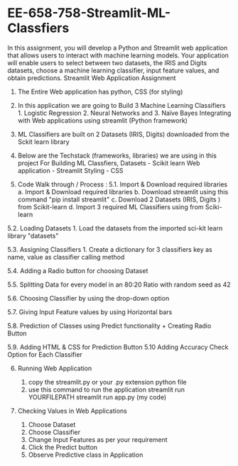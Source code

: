 # EE-658-758-Streamlit-ML-Classfiers
In this assignment, you will develop a Python and Streamlit web application that allows users to interact with machine learning models. Your application will enable users to select between two datasets, the IRIS and Digits datasets, choose a machine learning classifier, input feature values, and obtain predictions.
Streamlit Web Application Assignment 

1. The Entire Web application has python, CSS (for styling)

2. In this application we are going to Build 3 Machine Learning Classifiers 
					1. Logistic Regression
					2. Neural Networks and 
					3. Naïve Bayes
   Integrating with Web applications using streamlit (Python framework)

3. ML Classifiers are built on 2 Datasets (IRIS, Digits) downloaded from the Sckit learn library


4. Below are the Techstack (frameworks, libraries) we are using in this project
   For Building ML Classfiers, Datasets - Scikit learn 
                   Web application      - Streamlit
                   Styling             - CSS


5. Code Walk through / Process : 
	5.1. Import & Download required libraries 
		a. Import & Download required libraries 
		b. Download streamlit using this command "pip install streamlit"
		c. Download 2 Datasets (IRIS, Digits ) from Scikit-learn
		d. Import 3 required ML Classifiers using from Sciki-learn
	


5.2. Loading Datasets
	1. Load the datasets from the imported sci-kit learn library "datasets"

5.3. Assigning Classifiers
	1. Create a dictionary for 3 classifiers key as name, value as classifier calling method

5.4. Adding a Radio button for choosing Dataset

5.5. Splitting Data for every model in an 80:20 Ratio with random seed as 42

5.6. Choosing Classifier by using the drop-down option

5.7. Giving Input Feature values by using Horizontal bars

5.8. Prediction of Classes using Predict functionality + Creating Radio Button 

5.9. Adding HTML & CSS for Prediction Button 
5.10 Adding Accuracy Check Option for Each Classifier 


6. Running Web Application 

	1. copy the streamlit.py or your .py extension python file 
	2. use this command to run the application 
              streamlit run YOURFILEPATH
	      streamlit run app.py (my code)


7. Checking Values in Web Applications 

	1. Choose Dataset
	2. Choose Classifier
	3. Change Input Features as per your requirement
	4. Click the Predict button
	5. Observe Predictive class in Application
